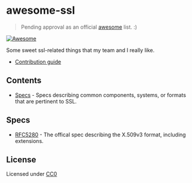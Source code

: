 # awesome-ssl

> Pending approval as an official [awesome](https://github.com/sindresorhus/awesome) list. :)

[![Awesome](https://cdn.rawgit.com/sindresorhus/awesome/d7305f38d29fed78fa85652e3a63e154dd8e8829/media/badge.svg)](https://github.com/sindresorhus/awesome)

Some sweet ssl-related things that my team and I really like.

+ [Contribution guide](./contributing.md)

## Contents

+ [Specs](#specs) - Specs describing common components, systems, or formats that are pertinent to SSL.

## Specs

+ [RFC5280](https://tools.ietf.org/html/rfc5280) - The offical spec describing the X.509v3 format, including extensions.


## License

Licensed under [CC0](https://creativecommons.org/publicdomain/zero/1.0/)